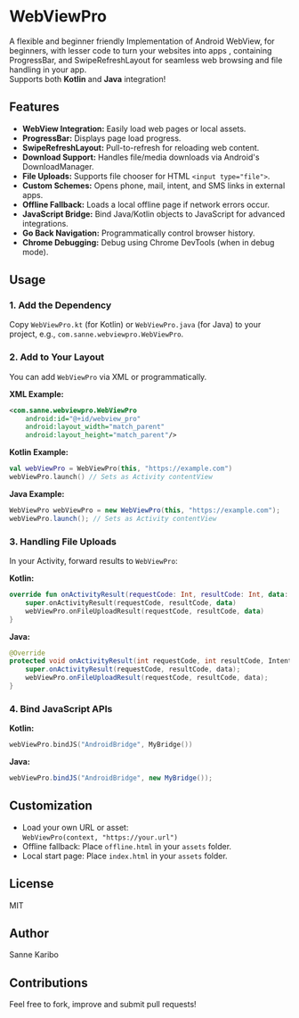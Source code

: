 # WebViewPro

A flexible and beginner friendly Implementation of Android WebView, for beginners, with lesser code to turn your websites into apps , containing ProgressBar, and SwipeRefreshLayout for seamless web browsing and file handling in your app.  
Supports both **Kotlin** and **Java** integration!

## Features

- **WebView Integration:** Easily load web pages or local assets.
- **ProgressBar:** Displays page load progress.
- **SwipeRefreshLayout:** Pull-to-refresh for reloading web content.
- **Download Support:** Handles file/media downloads via Android's DownloadManager.
- **File Uploads:** Supports file chooser for HTML `<input type="file">`.
- **Custom Schemes:** Opens phone, mail, intent, and SMS links in external apps.
- **Offline Fallback:** Loads a local offline page if network errors occur.
- **JavaScript Bridge:** Bind Java/Kotlin objects to JavaScript for advanced integrations.
- **Go Back Navigation:** Programmatically control browser history.
- **Chrome Debugging:** Debug using Chrome DevTools (when in debug mode).

## Usage

### 1. Add the Dependency

Copy `WebViewPro.kt` (for Kotlin) or `WebViewPro.java` (for Java) to your project, e.g., `com.sanne.webviewpro.WebViewPro`.

### 2. Add to Your Layout

You can add `WebViewPro` via XML or programmatically.

**XML Example:**
```xml
<com.sanne.webviewpro.WebViewPro
    android:id="@+id/webview_pro"
    android:layout_width="match_parent"
    android:layout_height="match_parent"/>
```

**Kotlin Example:**
```kotlin
val webViewPro = WebViewPro(this, "https://example.com")
webViewPro.launch() // Sets as Activity contentView
```

**Java Example:**
```java
WebViewPro webViewPro = new WebViewPro(this, "https://example.com");
webViewPro.launch(); // Sets as Activity contentView
```

### 3. Handling File Uploads

In your Activity, forward results to `WebViewPro`:

**Kotlin:**
```kotlin
override fun onActivityResult(requestCode: Int, resultCode: Int, data: Intent?) {
    super.onActivityResult(requestCode, resultCode, data)
    webViewPro.onFileUploadResult(requestCode, resultCode, data)
}
```
**Java:**
```java
@Override
protected void onActivityResult(int requestCode, int resultCode, Intent data) {
    super.onActivityResult(requestCode, resultCode, data);
    webViewPro.onFileUploadResult(requestCode, resultCode, data);
}
```

### 4. Bind JavaScript APIs

**Kotlin:**
```kotlin
webViewPro.bindJS("AndroidBridge", MyBridge())
```
**Java:**
```java
webViewPro.bindJS("AndroidBridge", new MyBridge());
```

## Customization

- Load your own URL or asset:  
  `WebViewPro(context, "https://your.url")`
- Offline fallback: Place `offline.html` in your `assets` folder.
- Local start page: Place `index.html` in your `assets` folder.

## License

MIT

## Author

Sanne Karibo

## Contributions

Feel free to fork, improve and submit pull requests!
